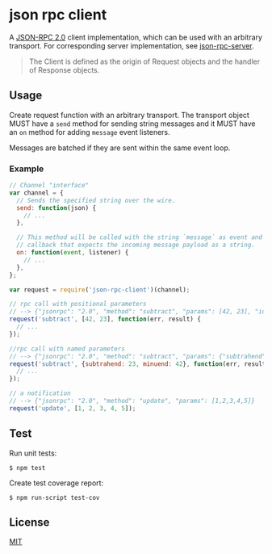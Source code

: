 # json rpc client

A [JSON-RPC 2.0](http://www.jsonrpc.org/specification) client implementation, which can be used with an arbitrary transport. For corresponding server implementation, see [json-rpc-server](https://github.com/claudijo/json-rpc-server).

> The Client is defined as the origin of Request objects and the handler of Response objects.

## Usage

Create request function with an arbitrary transport. The transport object MUST have a `send` method for sending string messages and it MUST have an `on` method for adding `message` event listeners.

Messages are batched if they are sent within the same event loop.

### Example

```js
// Channel "interface"
var channel = {
  // Sends the specified string over the wire.
  send: function(json) {
    // ...
  },

  // This method will be called with the string `message` as event and a
  // callback that expects the incoming message payload as a string.
  on: function(event, listener) {
    // ...
  },
};

var request = require('json-rpc-client')(channel);

// rpc call with positional parameters
// --> {"jsonrpc": "2.0", "method": "subtract", "params": [42, 23], "id": "generated-uuid"}
request('subtract', [42, 23], function(err, result) {
  // ...
});

//rpc call with named parameters
// --> {"jsonrpc": "2.0", "method": "subtract", "params": {"subtrahend": 23, "minuend": 42}, "id": "generated-uuid"}
request('subtract', {subtrahend: 23, minuend: 42}, function(err, result) {
  // ...
});

// a notification
// --> {"jsonrpc": "2.0", "method": "update", "params": [1,2,3,4,5]}
request('update', [1, 2, 3, 4, 5]);
```

## Test

Run unit tests:

`$ npm test`

Create test coverage report:

`$ npm run-script test-cov`

## License

[MIT](LICENSE)
